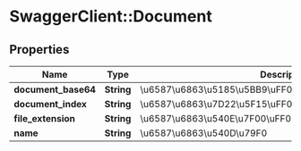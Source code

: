 # SwaggerClient::Document

## Properties
Name | Type | Description | Notes
------------ | ------------- | ------------- | -------------
**document_base64** | **String** | \u6587\u6863\u5185\u5BB9\uFF08Base64\u683C\u5F0F\uFF09 | 
**document_index** | **String** | \u6587\u6863\u7D22\u5F15\uFF0C\u4E0ESignHere\u5BF9\u5E94 | [optional] 
**file_extension** | **String** | \u6587\u6863\u540E\u7F00\uFF08\u683C\u5F0F\uFF09 | 
**name** | **String** | \u6587\u6863\u540D\u79F0 | 


